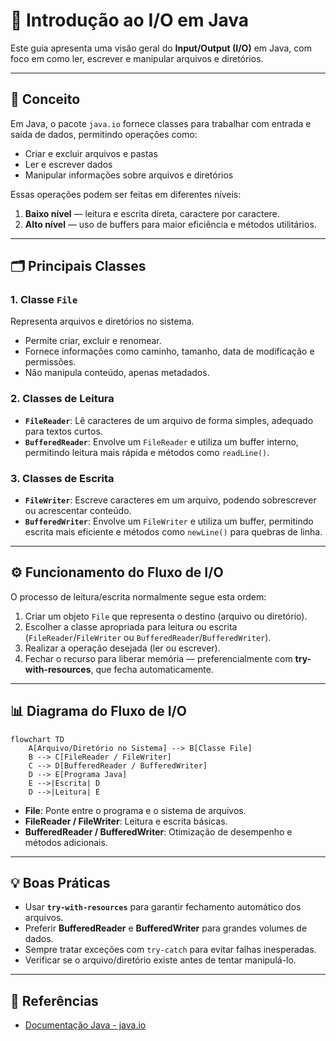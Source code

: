 # 📄 Introdução ao I/O em Java

Este guia apresenta uma visão geral do **Input/Output (I/O)** em Java, com foco em como ler, escrever e manipular arquivos e diretórios.

---

## 📌 Conceito
Em Java, o pacote `java.io` fornece classes para trabalhar com entrada e saída de dados, permitindo operações como:
- Criar e excluir arquivos e pastas
- Ler e escrever dados
- Manipular informações sobre arquivos e diretórios

Essas operações podem ser feitas em diferentes níveis:
1. **Baixo nível** — leitura e escrita direta, caractere por caractere.
2. **Alto nível** — uso de buffers para maior eficiência e métodos utilitários.

---

## 🗂 Principais Classes

### **1. Classe `File`**
Representa arquivos e diretórios no sistema.
- Permite criar, excluir e renomear.
- Fornece informações como caminho, tamanho, data de modificação e permissões.
- Não manipula conteúdo, apenas metadados.

### **2. Classes de Leitura**
- **`FileReader`**: Lê caracteres de um arquivo de forma simples, adequado para textos curtos.
- **`BufferedReader`**: Envolve um `FileReader` e utiliza um buffer interno, permitindo leitura mais rápida e métodos como `readLine()`.

### **3. Classes de Escrita**
- **`FileWriter`**: Escreve caracteres em um arquivo, podendo sobrescrever ou acrescentar conteúdo.
- **`BufferedWriter`**: Envolve um `FileWriter` e utiliza um buffer, permitindo escrita mais eficiente e métodos como `newLine()` para quebras de linha.

---

## ⚙️ Funcionamento do Fluxo de I/O

O processo de leitura/escrita normalmente segue esta ordem:
1. Criar um objeto `File` que representa o destino (arquivo ou diretório).
2. Escolher a classe apropriada para leitura ou escrita (`FileReader`/`FileWriter` ou `BufferedReader`/`BufferedWriter`).
3. Realizar a operação desejada (ler ou escrever).
4. Fechar o recurso para liberar memória — preferencialmente com **try-with-resources**, que fecha automaticamente.

---

## 📊 Diagrama do Fluxo de I/O

```mermaid
flowchart TD
    A[Arquivo/Diretório no Sistema] --> B[Classe File]
    B --> C[FileReader / FileWriter]
    C --> D[BufferedReader / BufferedWriter]
    D --> E[Programa Java]
    E -->|Escrita| D
    D -->|Leitura| E
```

- **File**: Ponte entre o programa e o sistema de arquivos.
- **FileReader / FileWriter**: Leitura e escrita básicas.
- **BufferedReader / BufferedWriter**: Otimização de desempenho e métodos adicionais.

---

## 💡 Boas Práticas
- Usar **`try-with-resources`** para garantir fechamento automático dos arquivos.
- Preferir **BufferedReader** e **BufferedWriter** para grandes volumes de dados.
- Sempre tratar exceções com `try-catch` para evitar falhas inesperadas.
- Verificar se o arquivo/diretório existe antes de tentar manipulá-lo.

---

## 📖 Referências
- [Documentação Java - java.io](https://docs.oracle.com/javase/8/docs/api/java/io/package-summary.html)
